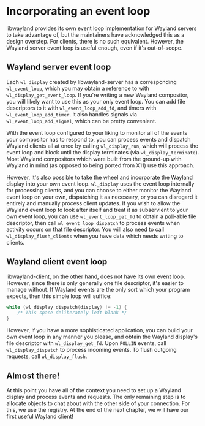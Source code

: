 # Incorporating an event loop

libwayland provides its own event loop implementation for Wayland servers to
take advantage of, but the maintainers have acknowledged this as a design
overstep. For clients, there is no such equivalent. However, the Wayland server
event loop is useful enough, even if it's out-of-scope.

## Wayland server event loop

Each `wl_display` created by libwayland-server has a corresponding
`wl_event_loop`, which you may obtain a reference to with
`wl_display_get_event_loop`. If you're writing a new Wayland compositor, you
will likely want to use this as your only event loop. You can add file
descriptors to it with `wl_event_loop_add_fd`, and timers with
`wl_event_loop_add_timer`. It also handles signals via
`wl_event_loop_add_signal`, which can be pretty convenient.

With the event loop configured to your liking to monitor all of the events your
compositor has to respond to, you can process events and dispatch Wayland
clients all at once by calling `wl_display_run`, which will process the event
loop and block until the display terminates (via `wl_display_terminate`). Most
Wayland compositors which were built from the ground-up with Wayland in mind (as
opposed to being ported from X11) use this approach.

However, it's also possible to take the wheel and incorporate the Wayland
display into your own event loop. `wl_display` uses the event loop internally
for processing clients, and you can choose to either monitor the Wayland event
loop on your own, dispatching it as necessary, or you can disregard it
entirely and manually process client updates. If you wish to allow the Wayland
event loop to look after itself and treat it as subservient to your own event
loop, you can use `wl_event_loop_get_fd` to obtain a [poll][poll]-able file
descriptor, then call `wl_event_loop_dispatch` to process events when activity
occurs on that file descriptor. You will also need to call
`wl_display_flush_clients` when you have data which needs writing to clients.

[poll]: https://pubs.opengroup.org/onlinepubs/009695399/functions/poll.html

## Wayland client event loop

libwayland-client, on the other hand, does not have its own event loop. However,
since there is only generally one file descriptor, it's easier to manage
without. If Wayland events are the only sort which your program expects, then
this simple loop will suffice:

```c
while (wl_display_dispatch(display) != -1) {
    /* This space deliberately left blank */
}
```

However, if you have a more sophisticated application, you can build your own
event loop in any manner you please, and obtain the Wayland display's file
descriptor with `wl_display_get_fd`. Upon `POLLIN` events, call
`wl_display_dispatch` to process incoming events. To flush outgoing requests,
call `wl_display_flush`.

## Almost there!

At this point you have all of the context you need to set up a Wayland
display and process events and requests. The only remaining step is to allocate
objects to chat about with the other side of your connection. For this, we use
the registry. At the end of the next chapter, we will have our first useful
Wayland client!
